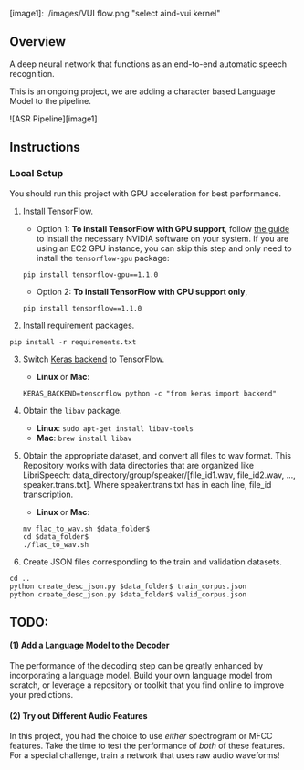 [//]: # (Image References)

[image1]: ./images/VUI flow.png "select aind-vui kernel"

## Overview

A deep neural network that functions as an end-to-end automatic speech recognition. 

This is an ongoing project, we are adding a character based Language Model to the pipeline. 

![ASR Pipeline][image1]

##  Instructions

### Local  Setup

You should run this project with GPU acceleration for best performance.

1. Install TensorFlow.
	- Option 1: __To install TensorFlow with GPU support__, follow [the guide](https://www.tensorflow.org/install/) to install the necessary NVIDIA software on your system.  If you are using an EC2 GPU instance, you can skip this step and only need to install the `tensorflow-gpu` package:
	```
	pip install tensorflow-gpu==1.1.0
	```
	- Option 2: __To install TensorFlow with CPU support only__,
	```
	pip install tensorflow==1.1.0
	```

2. Install requirement packages.
```
pip install -r requirements.txt
```

3. Switch [Keras backend](https://keras.io/backend/) to TensorFlow.
	- __Linux__ or __Mac__: 
	```
	KERAS_BACKEND=tensorflow python -c "from keras import backend"
	```

4. Obtain the `libav` package.
	- __Linux__: `sudo apt-get install libav-tools`
	- __Mac__: `brew install libav`

5. Obtain the appropriate dataset, and convert all files to wav format. This Repository works with data directories that are organized like LibriSpeech:
data_directory/group/speaker/[file_id1.wav, file_id2.wav, ..., speaker.trans.txt]. Where speaker.trans.txt has in each line, file_id transcription.
	- __Linux__ or __Mac__: 
	```    
	mv flac_to_wav.sh $data_folder$
	cd $data_folder$
	./flac_to_wav.sh
	```

6. Create JSON files corresponding to the train and validation datasets.
```
cd ..
python create_desc_json.py $data_folder$ train_corpus.json
python create_desc_json.py $data_folder$ valid_corpus.json
```

## TODO:

#### (1) Add a Language Model to the Decoder

The performance of the decoding step can be greatly enhanced by incorporating a language model.  Build your own language model from scratch, or leverage a repository or toolkit that you find online to improve your predictions.

#### (2) Try out Different Audio Features

In this project, you had the choice to use _either_ spectrogram or MFCC features.  Take the time to test the performance of _both_ of these features.  For a special challenge, train a network that uses raw audio waveforms!

